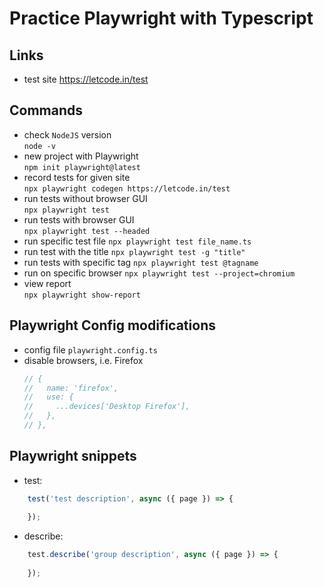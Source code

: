 # Practice Playwright with Typescript

## Links
- test site https://letcode.in/test  

## Commands
- check `NodeJS` version  
`node -v`
- new project with Playwright  
`npm init playwright@latest`
- record tests for given site  
`npx playwright codegen https://letcode.in/test`
- run tests without browser GUI  
`npx playwright test`
- run tests with browser GUI  
`npx playwright test --headed`
- run specific test file
`npx playwright test file_name.ts`
- run test with the title
`npx playwright test -g "title"`
- run tests with specific tag
`npx playwright test @tagname`
- run on specific browser
`npx playwright test --project=chromium`
- view report  
`npx playwright show-report`

## Playwright Config modifications
- config file `playwright.config.ts`
- disable browsers, i.e. Firefox  
    ```javascript
    // {
    //   name: 'firefox',
    //   use: {
    //     ...devices['Desktop Firefox'],
    //   },
    // },
    ```
## Playwright snippets
- test:
```javascript
    test('test description', async ({ page }) => {
  
    });
  ```
- describe:
```javascript
    test.describe('group description', async ({ page }) => {
  
    });
  ```
